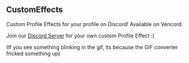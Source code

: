 ## CustomEffects

Custom Profile Effects for your profile on Discord!
Available on Vencord.

Join our [Discord Server](server) for your own custom Profile Effect :)


(If you see something blinking in the gif, its because the GIF converter fricked something up)

[server]: https://discord.gg/
